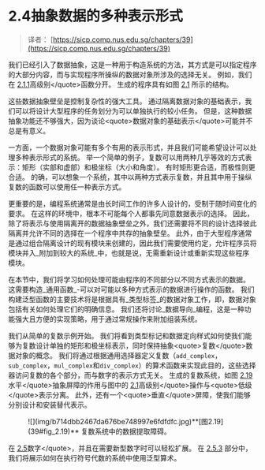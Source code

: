 # 2.4抽象数据的多种表示形式

> 译者： [https://sicp.comp.nus.edu.sg/chapters/39](https://sicp.comp.nus.edu.sg/chapters/39)



我们已经引入了数据抽象，这是一种用于构造系统的方法，其方式是可以指定程序的大部分内容，而与实现程序所操纵的数据对象所涉及的选择无关。 例如，我们在 [2.1.1](25)高级别&lt;/quote&gt;函数分开。 生成的程序具有如图 [2.1](26#fig_2.1) 所示的结构。

这些数据抽象壁垒是控制复杂性的强大工具。 通过隔离数据对象的基础表示，我们可以将设计大型程序的任务划分为可以单独执行的较小任务。 但是，这种数据抽象功能还不够强大，因为谈论&lt;quote&gt;数据对象的基础表示&lt;/quote&gt;可能并不总是有意义。

一方面，一个数据对象可能有多个有用的表示形式，并且我们可能希望设计可以处理多种表示形式的系统。 举一个简单的例子，复数可以用两种几乎等效的方式表示：矩形（实部和虚部）和极坐标（大小和角度）。 有时矩形更合适，而极性则更合适。 的确，可以想象一个系统，其中以两种方式表示复数，并且其中用于操纵复数的函数可以使用任一种表示方式。

更重要的是，编程系统通常是由长时间工作的许多人设计的，受制于随时间变化的要求。 在这样的环境中，根本不可能每个人都事先同意数据表示的选择。 因此，除了将表示与使用隔离开的数据抽象壁垒之外，我们还需要将不同的设计选择彼此隔离并允许不同的选择在一个程序中共存的抽象壁垒。 此外，由于大型程序通常是通过组合隔离设计的现有模块来创建的，因此我们需要使用约定，允许程序员将模块并入_附加到较大的系统_中，也就是说，无需重新设计或重新实现这些程序 模块。

在本节中，我们将学习如何处理可能由程序的不同部分以不同方式表示的数据。 这需要构造_通用函数_-可以对可能以多种方式表示的数据进行操作的函数。 我们构建泛型函数的主要技术将是根据具有_类型标签_的数据对象工作，即，数据对象包括有关如何处理它们的明确信息。 我们还将讨论_数据导向_编程，这是一种功能强大且方便的实现策略，用于通过常规操作来附加组装系统。

我们从简单的复数示例开始。 我们将看到类型标记和数据定向样式如何使我们能够为复数设计单独的矩形和极坐标表示，同时保持抽象&lt;quote&gt;复数&lt;/quote&gt;数据对象的概念。 我们将通过根据通用选择器定义复数（`add_complex`，`sub_complex`，`mul_complex`和`div_complex`）的算术函数来实现此目的，这些选择器访问复数的各个部分，而与数字的表示方式无关。 生成的复数系统，如图 [2.19](39#fig_2.19)水平&lt;/quote&gt;抽象屏障的作用与图中的 [2.1](26#fig_2.1)高级别&lt;/quote&gt;操作与&lt;quote&gt;低级&lt;/quote&gt;表示分离。 此外，还有一个&lt;quote&gt;垂直&lt;/quote&gt;屏障，使我们能够分别设计和安装替代表示。

<figure>![](img/b714dbb2467da676be748997e6fdfdfc.jpg)**[图2.19](39#fig_2.19)** 复数系统中的数据提取障碍。</figure>

在 [2.5](43)数字&lt;/quote&gt;，并且在需要新型数字时可以轻松扩展。 在 [2.5.3](46) 部分中，我们将展示如何在执行符号代数的系统中使用泛型算术。

